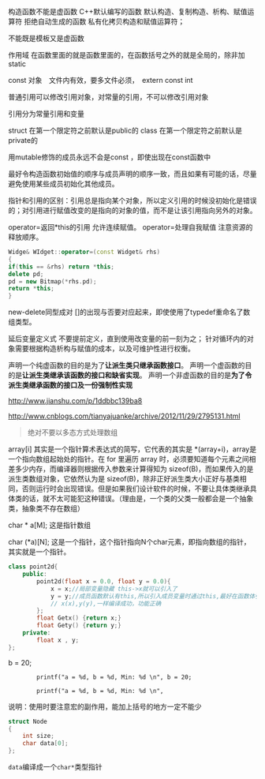 构造函数不能是虚函数
C++默认编写的函数
默认构造、复制构造、析构、赋值运算符
拒绝自动生成的函数
私有化拷贝构造和赋值运算符；

不能既是模板又是虚函数

作用域
在函数里面的就是函数里面的，在函数括号之外的就是全局的，除非加　static 

const 对象　文件内有效，要多文件必须，　extern const int 

普通引用可以修改引用对象，对常量的引用，不可以修改引用对象

引用分为常量引用和变量
  

struct 在第一个限定符之前默认是public的
class 在第一个限定符之前默认是private的

用mutable修饰的成员永远不会是const ，即使出现在const函数中

最好令构造函数初始值的顺序与成员声明的顺序一致，而且如果有可能的话，尽量避免使用某些成员初始化其他成员。

指针和引用的区别：引用总是指向某个对象，所以定义引用的时候没初始化是错误的；对引用进行赋值改变的是指向的对象的值，而不是让该引用指向另外的对象。 

operator=返回*this的引用
允许连续赋值。
operator=处理自我赋值
注意资源的释放顺序。
```cpp
Widge& WIdget::operator=(const Widget& rhs)
{
if(this == &rhs) return *this;
delete pd;
pd = new Bitmap(*rhs.pd);
return *this;
}
```

new-delete同型成对
[]的出现与否要对应起来，即使使用了typedef重命名了数组类型。

延后变量定义式
不要提前定义，直到使用改变量的前一刻为之；
针对循环内的对象需要根据构造析构与赋值的成本，以及可维护性进行权衡。


声明一个纯虚函数的目的是为了**让派生类只继承函数接口**。
声明一个虚函数的目的是**让派生类继承该函数的接口和缺省实现**。
声明一个非虚函数的目的是**为了令派生类继承函数的接口及一份强制性实现**

http://www.jianshu.com/p/1ddbbc139ba8

http://www.cnblogs.com/tianyajuanke/archive/2012/11/29/2795131.html

> 绝对不要以多态方式处理数组

array[i] 其实是一个指针算术表达式的简写，它代表的其实是 *(array+i)，array是一个指向数组起始处的指针。在 for 里遍历 array 时，必须要知道每个元素之间相差多少内存，而编译器则根据传入参数来计算得知为 sizeof(B)，而如果传入的是派生类数组对象，它依然认为是 sizeof(B)，除非正好派生类大小正好与基类相同，否则运行时会出现错误。但是如果我们设计软件的时候，不要让具体类继承具体类的话，就不太可能犯这种错误。（理由是，一个类的父类一般都会是一个抽象类，抽象类不存在数组）

char * a[M];  这是指针数组

char (*a)[N];  这是一个指针，这个指针指向N个char元素，即指向数组的指针，其实就是一个指针。

```cpp
class point2d{
	public:
		point2d(float x = 0.0, float y = 0.0){
			x = x;//局部变量隐藏 this->x就可以引入了
			y = y;//成员函数默认有this,所以引入成员变量时通过this,最好在函数体引用this->x
			// x(x),y(y),一样编译成功，功能正确
		};
		float Getx() {return x;}
		float Gety() {return y;}
	private:
		float x , y;
};

```

b = 20;
		
			printf("a = %d, b = %d, Min: %d \n", b = 20;
		
			printf("a = %d, b = %d, Min: %d \n", 


说明：使用时要注意宏的副作用，能加上括号的地方一定不能少

```cpp
struct Node
{
	int size;
	char data[0];
};
```

`data`编译成一个`char*`类型指针